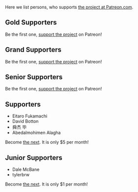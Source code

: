 Here we list persons, who supports [the project at Patreon.com](https://www.patreon.com/ultralisp).

## Gold Supporters

Be the first one, [support the project](https://www.patreon.com/ultralisp) on Patreon!

## Grand Supporters

Be the first one, [support the project](https://www.patreon.com/ultralisp) on Patreon!

## Senior Supporters

Be the first one, [support the project](https://www.patreon.com/ultralisp) on Patreon!

## Supporters

* Eitaro Fukamachi
* David Botton
* 舜杰 毕
* Abedalmohimen Alagha

Become [the next](https://www.patreon.com/ultralisp). It is only $5 per month!

## Junior Supporters

* Dale McBane
* tylerbrw

Become [the next](https://www.patreon.com/ultralisp). It is only $1 per month!

